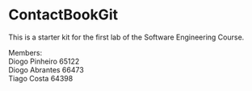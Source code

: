 # ContactBookGit
This is a starter kit for the first lab of the Software Engineering Course.

Members: <br>
Diogo Pinheiro 65122 <br>
Diogo Abrantes 66473 <br>
Tiago Costa 64398 <br>
